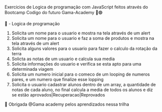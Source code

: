 Exercicios de Logica de programação com JavaScript feitos através do Bootcamp Codigo do futuro Gama-Academy 📖🟢


🚀 - Logica de programação
1. Solicita um nome para o usuario e mostra na tela através de um alert
2. Solicita um nome para o usuario e faz a soma de produtos e mostra na tela através de um alert
3. Solicita alguns valores para o usuario para fazer o calculo da rotação da terra
4. Solicta as notas de um usuario e calcula sua media
5. Solicita informações do usuario e verifica se esta apto para uma determinada viagem
6. Solicita um numero inicial para o comeco de um looping de numeros pares, e um numero que finalize esse lopping
7. Solicita o usuario cadastrar alunos dentro de um array, a quantidade de notas de cada aluno, no final calcula a media de todos os alunos e diz se estão aprovados|Recuperacao|Reprovados


🎁 Obrigada @Gama academy pelos aprendizados nessa trilha
